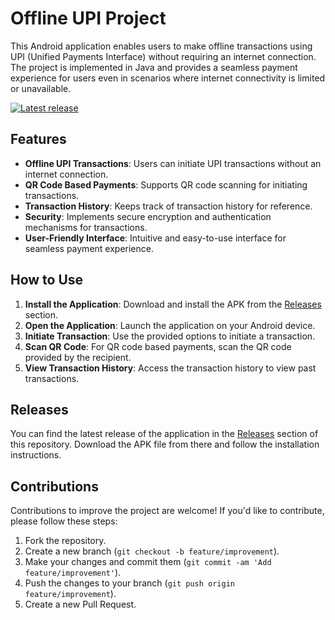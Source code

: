 # Offline UPI Project

This Android application enables users to make offline transactions using UPI (Unified Payments Interface) without requiring an internet connection. The project is implemented in Java and provides a seamless payment experience for users even in scenarios where internet connectivity is limited or unavailable.

[![Latest release](https://img.shields.io/github/v/release/sahil-ingle/Offline-UPI?label=Release&logo=github)](https://github.com/sahil-ingle/Offline-UPI/releases)

## Features

- **Offline UPI Transactions**: Users can initiate UPI transactions without an internet connection.
- **QR Code Based Payments**: Supports QR code scanning for initiating transactions.
- **Transaction History**: Keeps track of transaction history for reference.
- **Security**: Implements secure encryption and authentication mechanisms for transactions.
- **User-Friendly Interface**: Intuitive and easy-to-use interface for seamless payment experience.

## How to Use

1. **Install the Application**: Download and install the APK from the [Releases](https://github.com/sahil-ingle/Offline-UPI/releases/tag/1.0-beta) section.
2. **Open the Application**: Launch the application on your Android device.
3. **Initiate Transaction**: Use the provided options to initiate a transaction.
4. **Scan QR Code**: For QR code based payments, scan the QR code provided by the recipient.
5. **View Transaction History**: Access the transaction history to view past transactions.

## Releases

You can find the latest release of the application in the [Releases](https://github.com/sahil-ingle/Offline-UPI/releases/tag/1.0-beta) section of this repository. Download the APK file from there and follow the installation instructions.

## Contributions

Contributions to improve the project are welcome! If you'd like to contribute, please follow these steps:

1. Fork the repository.
2. Create a new branch (`git checkout -b feature/improvement`).
3. Make your changes and commit them (`git commit -am 'Add feature/improvement'`).
4. Push the changes to your branch (`git push origin feature/improvement`).
5. Create a new Pull Request.
